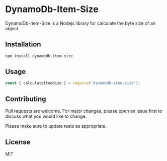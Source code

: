 # DynamoDb-Item-Size

DynamoDb-Item-Size is a Nodejs library for calculate the byte size of an object.

## Installation


```bash
npm install dynamodb-item-size
```

## Usage

```javascript
const { calculateItemSize } = require('dynamodb-item-size');
```

## Contributing
Pull requests are welcome. For major changes, please open an issue first to discuss what you would like to change.

Please make sure to update tests as appropriate.

## License
MIT